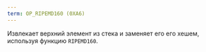```yaml
---
term: OP_RIPEMD160 (0XA6)
---
```


Извлекает верхний элемент из стека и заменяет его его хешем, используя функцию `RIPEMD160`.